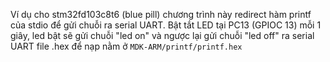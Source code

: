 Ví dụ cho stm32fd103c8t6 (blue pill)
chương trình này redirect hàm printf của stdio để gửi chuỗi ra serial UART. Bật tắt LED tại PC13 (GPIOC 13) mỗi 1 giây, led bật sẽ gửi chuỗi "led on" và ngược lại gửi chuỗi "led off" ra serial UART
file .hex để nạp nằm ở `MDK-ARM/printf/printf.hex`

